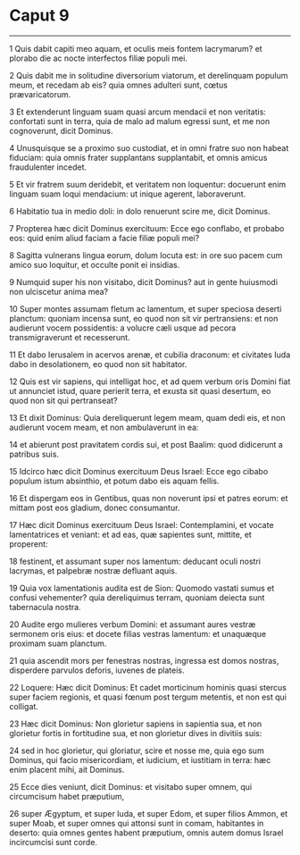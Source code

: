 # Caput 9

***

1 Quis dabit capiti meo aquam, et oculis meis fontem lacrymarum? et plorabo die ac nocte interfectos filiæ populi mei.

2 Quis dabit me in solitudine diversorium viatorum, et derelinquam populum meum, et recedam ab eis? quia omnes adulteri sunt, cœtus prævaricatorum.

3 Et extenderunt linguam suam quasi arcum mendacii et non veritatis: confortati sunt in terra, quia de malo ad malum egressi sunt, et me non cognoverunt, dicit Dominus.

4 Unusquisque se a proximo suo custodiat, et in omni fratre suo non habeat fiduciam: quia omnis frater supplantans supplantabit, et omnis amicus fraudulenter incedet.

5 Et vir fratrem suum deridebit, et veritatem non loquentur: docuerunt enim linguam suam loqui mendacium: ut inique agerent, laboraverunt.

6 Habitatio tua in medio doli: in dolo renuerunt scire me, dicit Dominus.

7 Propterea hæc dicit Dominus exercituum: Ecce ego conflabo, et probabo eos: quid enim aliud faciam a facie filiæ populi mei?

8 Sagitta vulnerans lingua eorum, dolum locuta est: in ore suo pacem cum amico suo loquitur, et occulte ponit ei insidias.

9 Numquid super his non visitabo, dicit Dominus? aut in gente huiusmodi non ulciscetur anima mea?

10 Super montes assumam fletum ac lamentum, et super speciosa deserti planctum: quoniam incensa sunt, eo quod non sit vir pertransiens: et non audierunt vocem possidentis: a volucre cæli usque ad pecora transmigraverunt et recesserunt.

11 Et dabo Ierusalem in acervos arenæ, et cubilia draconum: et civitates Iuda dabo in desolationem, eo quod non sit habitator.

12 Quis est vir sapiens, qui intelligat hoc, et ad quem verbum oris Domini fiat ut annunciet istud, quare perierit terra, et exusta sit quasi desertum, eo quod non sit qui pertranseat?

13 Et dixit Dominus: Quia dereliquerunt legem meam, quam dedi eis, et non audierunt vocem meam, et non ambulaverunt in ea:

14 et abierunt post pravitatem cordis sui, et post Baalim: quod didicerunt a patribus suis.

15 Idcirco hæc dicit Dominus exercituum Deus Israel: Ecce ego cibabo populum istum absinthio, et potum dabo eis aquam fellis.

16 Et dispergam eos in Gentibus, quas non noverunt ipsi et patres eorum: et mittam post eos gladium, donec consumantur.

17 Hæc dicit Dominus exercituum Deus Israel: Contemplamini, et vocate lamentatrices et veniant: et ad eas, quæ sapientes sunt, mittite, et properent:

18 festinent, et assumant super nos lamentum: deducant oculi nostri lacrymas, et palpebræ nostræ defluant aquis.

19 Quia vox lamentationis audita est de Sion: Quomodo vastati sumus et confusi vehementer? quia dereliquimus terram, quoniam deiecta sunt tabernacula nostra.

20 Audite ergo mulieres verbum Domini: et assumant aures vestræ sermonem oris eius: et docete filias vestras lamentum: et unaquæque proximam suam planctum.

21 quia ascendit mors per fenestras nostras, ingressa est domos nostras, disperdere parvulos deforis, iuvenes de plateis.

22 Loquere: Hæc dicit Dominus: Et cadet morticinum hominis quasi stercus super faciem regionis, et quasi fœnum post tergum metentis, et non est qui colligat.

23 Hæc dicit Dominus: Non glorietur sapiens in sapientia sua, et non glorietur fortis in fortitudine sua, et non glorietur dives in divitiis suis:

24 sed in hoc glorietur, qui gloriatur, scire et nosse me, quia ego sum Dominus, qui facio misericordiam, et iudicium, et iustitiam in terra: hæc enim placent mihi, ait Dominus.

25 Ecce dies veniunt, dicit Dominus: et visitabo super omnem, qui circumcisum habet præputium,

26 super Ægyptum, et super Iuda, et super Edom, et super filios Ammon, et super Moab, et super omnes qui attonsi sunt in comam, habitantes in deserto: quia omnes gentes habent præputium, omnis autem domus Israel incircumcisi sunt corde.

